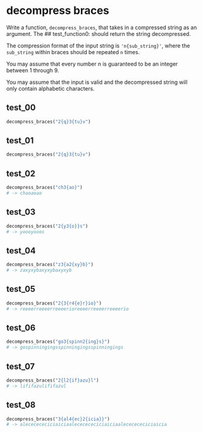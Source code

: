 
# decompress braces

Write a function, `decompress_braces`, that takes in a compressed string as an argument. The ## test_function0: should return the string 
decompressed.

The compression format of the input string is `'n{sub_string}'`, where the `sub_string` within braces should be repeated `n` times.

You may assume that every number n is guaranteed to be an integer between 1 through 9.

You may assume that the input is valid and the decompressed string will only contain alphabetic characters.

## test_00

```python
decompress_braces("2{q}3{tu}v")
```

## test_01

```python
decompress_braces("2{q}3{tu}v") 
```


## test_02

```python
decompress_braces("ch3{ao}")
# -> chaoaoao
```

## test_03

```python
decompress_braces("2{y3{o}}s")
# -> yoooyooos
```

## test_04

```python
decompress_braces("z3{a2{xy}b}")
# -> zaxyxybaxyxybaxyxyb 
```

## test_05

```python
decompress_braces("2{3{r4{e}r}io}")
# -> reeeerreeeerreeeerioreeeerreeeerreeeerio 
```

## test_06

```python
decompress_braces("go3{spinn2{ing}s}")
# -> gospinningingsspinningingsspinningings 
```

## test_07

```python
decompress_braces("2{l2{if}azu}l")
# -> lififazulififazul 
```

## test_08

```python
decompress_braces("3{al4{ec}2{icia}}")
# -> alececececiciaiciaalececececiciaiciaalececececiciaicia 
```
